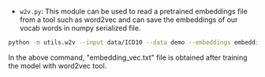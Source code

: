 * `w2v.py`: This module can be used to read a pretrained embeddings file from a tool such as word2vec and can save the embeddings of our vocab words in numpy serialized file.
```bash
python -m utils.w2v --input data/ICD10 --data demo --embeddings embedding_vec.txt
```
In the above command, "embedding_vec.txt" file is obtained after training the model with word2vec tool.
